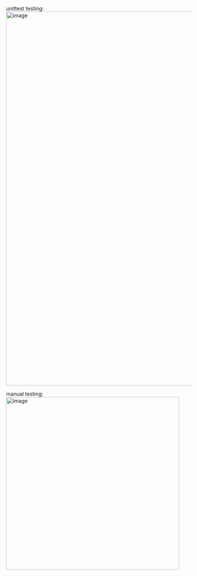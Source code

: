 unittest testing: <img width="1017" alt="image" src="https://github.com/user-attachments/assets/bde6a96d-9421-4461-8537-17acede162bf" />

manual testing: <img width="470" alt="image" src="https://github.com/user-attachments/assets/93ba2627-bb73-4e98-959a-b728ccf974e5" />
